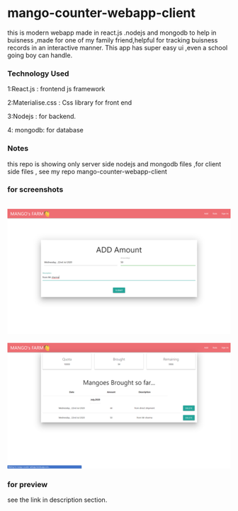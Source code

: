 # mango-counter-webapp-client

this is modern webapp made in react.js .nodejs and mongodb to help in buisness ,made for one of my family friend,helpful for tracking buisness records in an interactive manner.
This app has super easy ui ,even a school going boy can handle.

### Technology Used

1:React.js : frontend js framework

2:Materialise.css : Css library for front end

3:Nodejs : for backend.

4: mongodb: for database

### Notes

this repo is showing only server side nodejs and mongodb files ,for client side files , see my repo mango-counter-webapp-client

### for screenshots

<img> ![Screenshot](ss1.png) </img>
<img> ![Screenshot](ss2.png) </img>

### for preview

see the link in description section.
